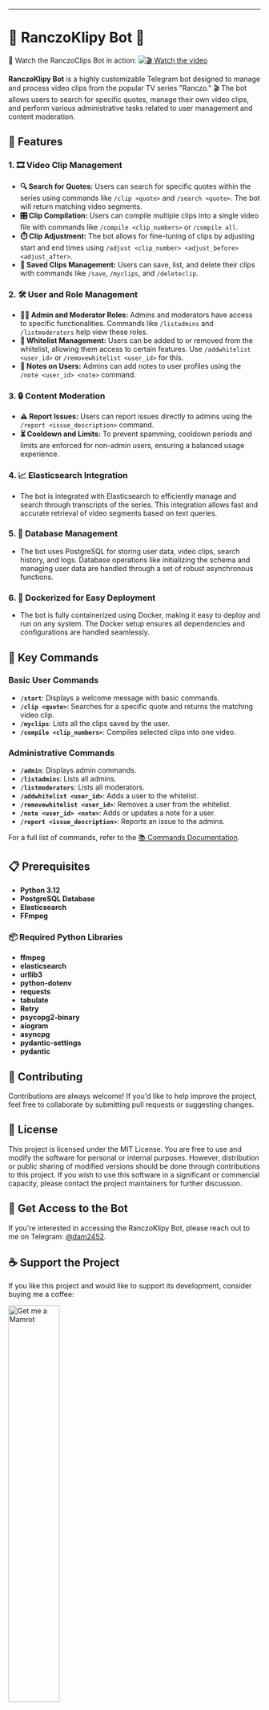 
---

# 🎥 RanczoKlipy Bot 🤖
🎥 Watch the RanczoClips Bot in action:
[![🎬 Watch the video](https://img.youtube.com/vi/3Tp3qJHLFPI/maxresdefault.jpg)](https://www.youtube.com/watch?v=3Tp3qJHLFPI)

**RanczoKlipy Bot** is a highly customizable Telegram bot designed to manage and process video clips from the popular TV series "Ranczo." 🎬 The bot allows users to search for specific quotes, manage their own video clips, and perform various administrative tasks related to user management and content moderation.


## 🌟 Features

### 1. 🎞️ Video Clip Management
- **🔍 Search for Quotes:** Users can search for specific quotes within the series using commands like `/clip <quote>` and `/search <quote>`. The bot will return matching video segments.
- **🎛️ Clip Compilation:** Users can compile multiple clips into a single video file with commands like `/compile <clip_numbers>` or `/compile all`.
- **⏱️ Clip Adjustment:** The bot allows for fine-tuning of clips by adjusting start and end times using `/adjust <clip_number> <adjust_before> <adjust_after>`.
- **💾 Saved Clips Management:** Users can save, list, and delete their clips with commands like `/save`, `/myclips`, and `/deleteclip`.

### 2. 🛠️ User and Role Management
- **👮‍♂️ Admin and Moderator Roles:** Admins and moderators have access to specific functionalities. Commands like `/listadmins` and `/listmoderators` help view these roles.
- **👥 Whitelist Management:** Users can be added to or removed from the whitelist, allowing them access to certain features. Use `/addwhitelist <user_id>` or `/removewhitelist <user_id>` for this.
- **📝 Notes on Users:** Admins can add notes to user profiles using the `/note <user_id> <note>` command.

### 3. 🔒 Content Moderation
- **⚠️ Report Issues:** Users can report issues directly to admins using the `/report <issue_description>` command.
- **⏳ Cooldown and Limits:** To prevent spamming, cooldown periods and limits are enforced for non-admin users, ensuring a balanced usage experience.

### 4. 📈 Elasticsearch Integration
- The bot is integrated with Elasticsearch to efficiently manage and search through transcripts of the series. This integration allows fast and accurate retrieval of video segments based on text queries.

### 5. 💽 Database Management
- The bot uses PostgreSQL for storing user data, video clips, search history, and logs. Database operations like initializing the schema and managing user data are handled through a set of robust asynchronous functions.

### 6. 🐳 Dockerized for Easy Deployment
- The bot is fully containerized using Docker, making it easy to deploy and run on any system. The Docker setup ensures all dependencies and configurations are handled seamlessly.

## 🔑 Key Commands

### Basic User Commands
- **`/start`**: Displays a welcome message with basic commands.
- **`/clip <quote>`**: Searches for a specific quote and returns the matching video clip.
- **`/myclips`**: Lists all the clips saved by the user.
- **`/compile <clip_numbers>`**: Compiles selected clips into one video.

### Administrative Commands
- **`/admin`**: Displays admin commands.
- **`/listadmins`**: Lists all admins.
- **`/listmoderators`**: Lists all moderators.
- **`/addwhitelist <user_id>`**: Adds a user to the whitelist.
- **`/removewhitelist <user_id>`**: Removes a user from the whitelist.
- **`/note <user_id> <note>`**: Adds or updates a note for a user.
- **`/report <issue_description>`**: Reports an issue to the admins.

For a full list of commands, refer to the [📚 Commands Documentation](./COMMANDSen.md).

## 📋 Prerequisites
- **Python 3.12**
- **PostgreSQL Database**
- **Elasticsearch**
- **FFmpeg**

### 📦 Required Python Libraries
- **ffmpeg**
- **elasticsearch**
- **urllib3**
- **python-dotenv**
- **requests**
- **tabulate**
- **Retry**
- **psycopg2-binary**
- **aiogram**
- **asyncpg**
- **pydantic-settings**
- **pydantic**

## 🤝 Contributing

Contributions are always welcome! If you'd like to help improve the project, feel free to collaborate by submitting pull requests or suggesting changes.

## 📄 License

This project is licensed under the MIT License. You are free to use and modify the software for personal or internal purposes. However, distribution or public sharing of modified versions should be done through contributions to this project. If you wish to use this software in a significant or commercial capacity, please contact the project maintainers for further discussion.

## 🚀 Get Access to the Bot

If you're interested in accessing the RanczoKlipy Bot, please reach out to me on Telegram: [@dam2452](https://t.me/dam2452).

## ☕ Support the Project

If you like this project and would like to support its development, consider buying me a coffee:

<a href="https://buymeacoffee.com/dam2452">
    <img src="https://github.com/user-attachments/assets/b8df6e9a-5b79-4b85-8cb8-3bc96dee2c4b" alt="Get me a Mamrot" style="width: 45%;">
</a>

---

